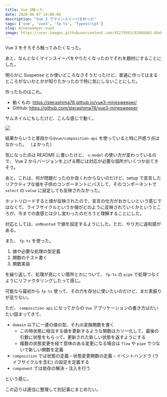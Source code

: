 ```yaml
---
title: Vue 3触った
date: 2020-06-07 14:00:00
description: "Vue 3 でマインスイーパを作った"
tags: ['vue', 'vue3', 'fp-ts', 'Typescript']
slug: minesweeper-vue3
image: https://user-images.githubusercontent.com/45279563/83960403-6bddab80-a8c3-11ea-80b9-942cec38d6d7.gif
---
```


Vue 3 をそろそろ触ってみたくなった。

あと、なんとなくマインスイーパをやりたくなったのでそれを題材にすることにした。

明らかに Suspense とか使いどころなさそうだったけど、普通に作ってはまるところがないかとかが知りたかったので特に気にしないことにした。

作ったものはこれ。
- 動くもの: https://sterashima78.github.io/vue3-minesweeper/
- GitHub: https://github.com/sterashima78/vue3-minesweeper

サムネイルにもしたけど、こんな感じで動く。

![](https://user-images.githubusercontent.com/45279563/83960403-6bddab80-a8c3-11ea-80b9-942cec38d6d7.gif)

結果からいうと普段から`@vue/composition-api` を使っていると特に戸惑う点はなかった。
（よかった）

気になった点は README に書いたけど、 `v-model` の使い方が変わっているので、 Vue 2 からバージョンを上げる際には対応が必要な個所がいくつか出てきそう。

あと、これは、何が問題だったのか良くわからないのだけど、setup で宣言したリアクティブな値を子供のコンポーネントにパスして、そのコンポーネントで `select` の `value` に設定しても反映されなかった。

ホットリロードすると値が反映されたので、宣言の仕方がおかしいという感じではなくて、ライフサイクルというか値がどのように反映されていくかというところが、今までの直感とは少し変わったのだろうと理解することにした。

対応としては、`onMounted` で値を設定するようにした。ただ、やり方に違和感がある。

また、 `fp-ts` を使った。

1. 値や必要な処理の型定義
1. 関数のテスト書く
1. 関数実装

を繰り返して、処理が見にくい箇所とかについて、 `fp-ts` の `pipe` で処理つなぐようにリファクタリングしたって感じ。

可能なら最初から `fp-ts` 使って、その力を存分に使いたいのだけど、まだ素振りが足りない。

ただ、 `composition-api` になってからの `Vue` アプリケーションの書き方はだいたい固まってきて、

- `domain` 以下に一連の値の型、それの変換関数を書く
    - この時状態に相当する値を更新するような関数はカリー化して、最後の引数に状態をもらって、更新された新しい状態を返すようにする
    - 複数の状態変更を経て意味のある変更になる場合は `flow` や `pipe` でつないで新しい関数を定義
- `composition` では状態の定義・状態変更関数の定義・イベントハンドラ (ライフサイクルを含む) の設定を定義する
- `component` では依存の解決・注入を行う

という感じ。

この辺りは適当に整理して別記事にまとめたい。